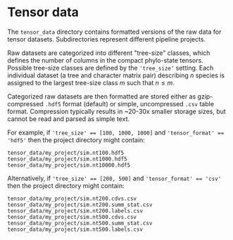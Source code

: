 # Tensor data

The `tensor_data` directory contains formatted versions of the raw data for tensor datasets. Subdirectories represent different pipeline projects.

Raw datasets are categorized into different "tree-size" classes, which defines the number of columns in the compact phylo-state tensors. Possible tree-size classes are defined by the `'tree_size'` setting. Each individual dataset (a tree and character matrix pair) describing $n$ species is assigned to the largest tree-size class $m$ such that $n \leq m$.

Categorized raw datasets are then formatted are stored either as gzip-compressed `.hdf5` format (default) or simple, uncompressed `.csv` table format. Compression typically results in ~20-30x smaller storage sizes, but cannot be read and parsed as simple text.

For example, if `'tree_size' == [100, 1000, 1000]` and `'tensor_format' == 'hdf5'` then the project directory might contain:
```
tensor_data/my_project/sim.nt100.hdf5
tensor_data/my_project/sim.nt1000.hdf5
tensor_data/my_project/sim.nt10000.hdf5
```

Alternatively, if `'tree_size' == [200, 500]` and `'tensor_format' == 'csv'` then the project directory might contain:
```
tensor_data/my_project/sim.nt200.cdvs.csv
tensor_data/my_project/sim.nt200.summ_stat.csv
tensor_data/my_project/sim.nt200.labels.csv
tensor_data/my_project/sim.nt500.cdvs.csv
tensor_data/my_project/sim.nt500.summ_stat.csv
tensor_data/my_project/sim.nt500.labels.csv
```
